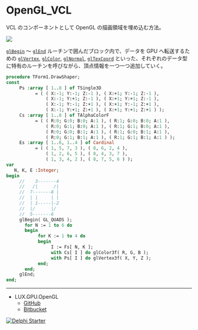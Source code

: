 ﻿# OpenGL_VCL
VCL のコンポーネントとして OpenGL の描画領域を埋め込む方法。

![](https://github.com/LUXOPHIA/OpenGL_VCL/raw/OpenGL-1.0/--------/_SCREENSHOT/OpenGL_VCL.png)

[`glBegin`](https://www.khronos.org/registry/OpenGL-Refpages/gl2.1/xhtml/glBegin.xml) ～ [`glEnd`](https://www.khronos.org/registry/OpenGL-Refpages/gl2.1/xhtml/glEnd.xml) ルーチンで囲んだブロック内で、データを GPU へ転送するための [`glVertex`](https://www.khronos.org/registry/OpenGL-Refpages/gl2.1/xhtml/glVertex.xml), [`glColor`](https://www.khronos.org/registry/OpenGL-Refpages/gl2.1/xhtml/glColor.xml), [`glNormal`](https://www.khronos.org/registry/OpenGL-Refpages/gl2.1/xhtml/glNormal.xml), [`glTexCoord`](https://www.khronos.org/registry/OpenGL-Refpages/gl2.1/xhtml/glTexCoord.xml) といった、それぞれのデータ型に特有のルーチンを呼びながら、頂点情報を一つ一つ追加していく。

```pascal
procedure TForm1.DrawShaper;
const
     Ps :array [ 1..8 ] of TSingle3D
           = ( ( X:-1; Y:-1; Z:-1 ), ( X:+1; Y:-1; Z:-1 ),
               ( X:-1; Y:+1; Z:-1 ), ( X:+1; Y:+1; Z:-1 ),
               ( X:-1; Y:-1; Z:+1 ), ( X:+1; Y:-1; Z:+1 ),
               ( X:-1; Y:+1; Z:+1 ), ( X:+1; Y:+1; Z:+1 ) );
     Cs :array [ 1..8 ] of TAlphaColorF
           = ( ( R:0; G:0; B:0; A:1 ), ( R:1; G:0; B:0; A:1 ),
               ( R:0; G:1; B:0; A:1 ), ( R:1; G:1; B:0; A:1 ),
               ( R:0; G:0; B:1; A:1 ), ( R:1; G:0; B:1; A:1 ),
               ( R:0; G:1; B:1; A:1 ), ( R:1; G:1; B:1; A:1 ) );
     Es :array [ 1..6, 1..4 ] of Cardinal
           = ( ( 1, 5, 7, 3 ), ( 8, 6, 2, 4 ),
               ( 1, 2, 6, 5 ), ( 8, 4, 3, 7 ),
               ( 1, 3, 4, 2 ), ( 8, 7, 5, 6 ) );
var
   N, K, E :Integer;
begin
     //    3-------4
     //   /|      /|
     //  7-------8 |
     //  | |     | |
     //  | 1-----|-2
     //  |/      |/
     //  5-------6
     glBegin( GL_QUADS );
       for N := 1 to 6 do
       begin
            for K := 1 to 4 do
            begin
                 I := Fs[ N, K ];
                 with Cs[ I ] do glColor3f( R, G, B );
                 with Ps[ I ] do glVertex3f( X, Y, Z );
            end;
       end;
     glEnd;
end;
```

----
* LUX.GPU.OpenGL
    * [GitHub](https://github.com/LUXOPHIA/LUX.GPU.OpenGL)
    * [Bitbucket](https://bitbucket.org/LUXOPHIA/lux.gpu.opengl)

[![Delphi Starter](http://img.en25.com/EloquaImages/clients/Embarcadero/%7B063f1eec-64a6-4c19-840f-9b59d407c914%7D_dx-starter-bn159.png)](https://www.embarcadero.com/jp/products/delphi/starter)

